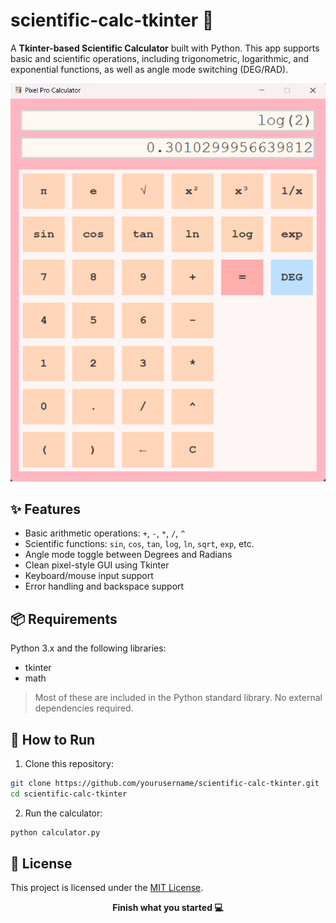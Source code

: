 # scientific-calc-tkinter 🔢

A **Tkinter-based Scientific Calculator** built with Python. This app supports basic and scientific operations, including trigonometric, logarithmic, and exponential functions, as well as angle mode switching (DEG/RAD).

![screenshot](assets/screenshot.png)

## ✨ Features

- Basic arithmetic operations: `+`, `-`, `*`, `/`, `^`
- Scientific functions: `sin`, `cos`, `tan`, `log`, `ln`, `sqrt`, `exp`, etc.
- Angle mode toggle between Degrees and Radians
- Clean pixel-style GUI using Tkinter
- Keyboard/mouse input support
- Error handling and backspace support

## 📦 Requirements

Python 3.x and the following libraries:
- tkinter
- math

> Most of these are included in the Python standard library. No external dependencies required.

## 🚀 How to Run

1. Clone this repository:

```bash
git clone https://github.com/yourusername/scientific-calc-tkinter.git
cd scientific-calc-tkinter
```

2. Run the calculator:

```bash
python calculator.py
```

## 📝 License

This project is licensed under the [MIT License](LICENSE).

<p align="center"><b>Finish what you started 💻 </b></p>

